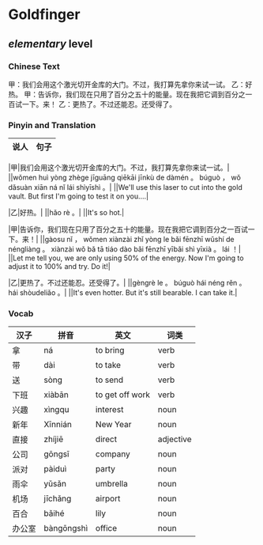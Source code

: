 # Goldfinger
## *elementary* level

### Chinese Text
甲：我们会用这个激光切开金库的大门。不过，我打算先拿你来试一试。
乙：好热。
甲：告诉你，我们现在只用了百分之五十的能量。现在我把它调到百分之一百试一下。来！
乙：更热了。不过还能忍。还受得了。

### Pinyin and Translation
|说人|句子|
|----|----|

|甲|我们会用这个激光切开金库的大门。不过，我打算先拿你来试一试。|
||wǒmen huì yòng zhège jīguāng qiēkāi jīnkù de dàmén 。 búguò ， wǒ dǎsuàn xiān ná nǐ lái shìyīshì 。|
||We'll use this laser to cut into the gold vault. But first I'm going to test it on you....|

|乙|好热。|
||hǎo rè 。|
||It's so hot.|

|甲|告诉你，我们现在只用了百分之五十的能量。现在我把它调到百分之一百试一下。来！|
||gàosu nǐ ， wǒmen xiànzài zhǐ yòng le bǎi fēnzhī wǔshí de néngliàng 。 xiànzài wǒ bǎ tā tiáo dào bǎi fēnzhī yībǎi shì  yīxià 。 lái ！|
||Let me tell you, we are only using 50% of the energy. Now I'm going to adjust it to 100% and try. Do it!|

|乙|更热了。不过还能忍。还受得了。|
||gèngrè le 。 búguò hái néng rěn 。 hái shòudeliǎo 。|
||It's even hotter. But it's still bearable. I can take it.|
### Vocab
|汉子|拼音|英文|词类|
|----|----|----|----|
|拿|ná|to bring|verb|
|带|dài|to take|verb|
|送|sòng|to send|verb|
|下班|xiàbān|to get off work|verb|
|兴趣|xìngqu|interest|noun|
|新年|Xīnnián|New Year|noun|
|直接|zhíjiē|direct|adjective|
|公司|gōngsī|company|noun|
|派对|pàiduì|party|noun|
|雨伞|yǔsǎn|umbrella|noun|
|机场|jīchǎng|airport|noun|
|百合|bǎihé|lily|noun|
|办公室|bàngōngshì|office|noun|